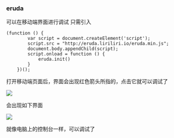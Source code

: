 ### eruda ###
可以在移动端界面进行调试
只需引入
```
(function () {
        var script = document.createElement('script');
        script.src = "http://eruda.liriliri.io/eruda.min.js";
        document.body.appendChild(script);
        script.onload = function () {
            eruda.init()
        }
    })();
```
打开移动端页面后，界面会出现红色箭头所指的，点击它就可以调试了

![](https://i.imgur.com/swyO5zu.png)

会出现如下界面

![](https://i.imgur.com/PHZdTED.png)

就像电脑上的控制台一样，可以调试了